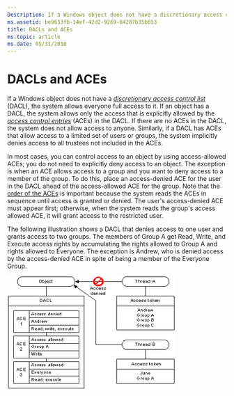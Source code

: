 ```yaml
---
Description: If a Windows object does not have a discretionary access control list (DACL), the system allows everyone full access to it.
ms.assetid: be9633fb-14ef-42d2-9269-84287b35b653
title: DACLs and ACEs
ms.topic: article
ms.date: 05/31/2018
---
```


# DACLs and ACEs

If a Windows object does not have a [*discretionary access control list*](https://docs.microsoft.com/windows/desktop/SecGloss/d-gly) (DACL), the system allows everyone full access to it. If an object has a DACL, the system allows only the access that is explicitly allowed by the [*access control entries*](https://docs.microsoft.com/windows/desktop/SecGloss/a-gly) (ACEs) in the DACL. If there are no ACEs in the DACL, the system does not allow access to anyone. Similarly, if a DACL has ACEs that allow access to a limited set of users or groups, the system implicitly denies access to all trustees not included in the ACEs.

In most cases, you can control access to an object by using access-allowed ACEs; you do not need to explicitly deny access to an object. The exception is when an ACE allows access to a group and you want to deny access to a member of the group. To do this, place an access-denied ACE for the user in the DACL ahead of the access-allowed ACE for the group. Note that the [order of the ACEs](order-of-aces-in-a-dacl.md) is important because the system reads the ACEs in sequence until access is granted or denied. The user's access-denied ACE must appear first; otherwise, when the system reads the group's access allowed ACE, it will grant access to the restricted user.

The following illustration shows a DACL that denies access to one user and grants access to two groups. The members of Group A get Read, Write, and Execute access rights by accumulating the rights allowed to Group A and rights allowed to Everyone. The exception is Andrew, who is denied access by the access-denied ACE in spite of being a member of the Everyone Group.

![dacl that grants differing access rights based on group membership](images/accctrl1.png)

 

 



